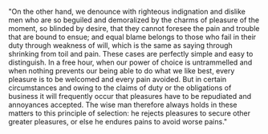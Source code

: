 "On the other hand, we denounce with righteous indignation and dislike men who are so beguiled and demoralized by the charms of pleasure of the moment, 
so blinded by desire, that they cannot foresee the pain and trouble that are bound to ensue; and equal blame belongs to those who fail in their duty through
weakness of will, which is the same as saying through shrinking from toil and pain. These cases are perfectly simple and easy to distinguish. In a free hour,
when our power of choice is untrammelled and when nothing prevents our being able to do what we like best, every pleasure is to be welcomed and every pain avoided.
But in certain circumstances and owing to the claims of duty or the obligations of business it will frequently occur that pleasures have to be repudiated and
annoyances accepted. The wise man therefore always holds in these matters to this principle of selection: he rejects pleasures to secure other greater pleasures,
or else he endures pains to avoid worse pains."